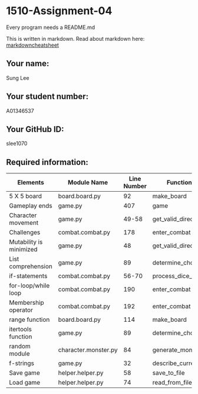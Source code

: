 # 1510-Assignment-04

Every program needs a README.md

This is written in markdown. Read about markdown here: [markdowncheatsheet](https://www.markdownguide.org/cheat-sheet/)

## Your name:
Sung Lee

## Your student number:
A01346537

## Your GitHub ID:
slee1070

## Required information:
| Elements                | Module Name          | Line Number | Function Name             |
|-------------------------|----------------------|-------------|---------------------------|
| 5 X 5 board             | board.board.py       | 92          | make_board                |
| Gameplay ends           | game.py              | 407         | game                      |
| Character movement      | game.py              | 49-58       | get_valid_directions      |
| Challenges              | combat.combat.py     | 178         | enter_combat              |
| Mutability is minimized | game.py              | 48          | get_valid_directions      |
| List comprehension      | game.py              | 89          | determine_choices         |
| if-statements           | combat.combat.py     | 56-70       | process_dice_result       |
| for-loop/while loop     | combat.combat.py     | 190         | enter_combat              |
| Membership operator     | combat.combat.py     | 192         | enter_combat              |
| range function          | board.board.py       | 114         | make_board                |
| itertools function      | game.py              | 89          | determine_choices         |
| random module           | character.monster.py | 84          | generate_monster          |
| f-strings               | game.py              | 32          | describe_current_location |
| Save game               | helper.helper.py     | 58          | save_to_file              |
| Load game               | helper.helper.py     | 74          | read_from_file            |
